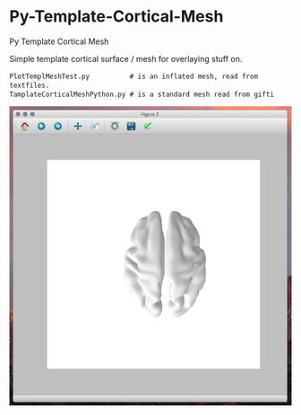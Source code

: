 # Py-Template-Cortical-Mesh
Py Template Cortical Mesh

Simple template cortical surface / mesh for overlaying stuff on.

```
PlotTemplMeshTest.py          # is an inflated mesh, read from textfiles.
TamplateCorticalMeshPython.py # is a standard mesh read from gifti
```

![alt text](ScrnSht.png)
